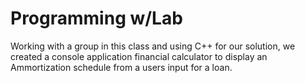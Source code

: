 # Programming w/Lab

Working with a group in this class and using C++ for our solution, we created a console application financial calculator to display an Ammortization schedule from a users input for a loan.
